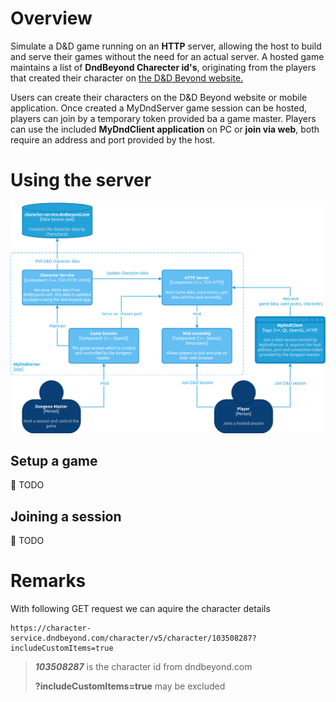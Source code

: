 # Overview

Simulate a D&amp;D game running on an **HTTP** server, allowing the host to build and serve their games without the need for an actual server. A hosted game maintains a list of **DndBeyond Charecter id's**, originating from the players that created their character on [the D&D Beyond website.](https://www.dndbeyond.com/characters) 

Users can create their characters on the D&D Beyond website or mobile application. Once created a MyDndServer game session can be hosted, players can join by a temporary token provided ba a game master. Players can use the included **MyDndClient application** on PC or **join via web**, both require an address and port provided by the host.

# Using the server

![Functional Model](.attachments/functional-model.png)

## Setup a game
:memo: TODO

## Joining a session
:memo: TODO

# Remarks

With following GET request we can aquire the character details

```
https://character-service.dndbeyond.com/character/v5/character/103508287?includeCustomItems=true

```

> ***103508287*** is the character id from dndbeyond.com
>
> **?includeCustomItems=true** may be excluded



